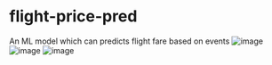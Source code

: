 # flight-price-pred
An ML model which can predicts flight fare based on events
![image](https://user-images.githubusercontent.com/48619691/175805237-5a73d4d3-f993-47c8-91ec-9ac07d4a16cc.png)
![image](https://user-images.githubusercontent.com/48619691/175805257-dc2bf577-1f3f-4bc0-aceb-3188d7393467.png)
![image](https://user-images.githubusercontent.com/48619691/175805268-fb11ff54-3c87-43b9-a2f6-02d1805eacb8.png)
